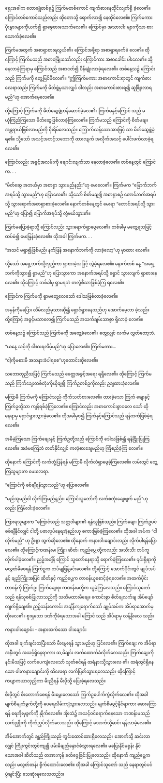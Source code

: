 ရှေးအခါက တောချုံတစ်ခု၌ ကြက်မတစ်ကောင် ကျက်စားနေထိုင်လျက်ရှိ ခဲ့လေ၏။ ကြောင်တစ်ကောင်သည်လည်း ထိုတောသို့ ရောက်လာ၍ နေထိုင်လေ၏။ ကြက်မကား ပိုးမွှားများကိုယက်၍ ရှာဖွေစားသောက်လေ၏။ ကြောင်မှာ အသားငါး များကိုသာ စားသောက်ခဲ့လေ၏။

ကြက်မအတွက် အစာရှာစားရလွယ်၏။ ကြောင်အဖို့ရာ အစာရှာရခက်ခဲ လေ၏။ ထိုကြောင့် ကြက်မသည် အစာဝဖြိုးသော်လည်း ကြောင်ကား အစာခေါင်း ပါးလေ၏။ သို့နေလာခဲ့ကြရာမှ ကြောင်သည် အစာငတ်၍ ပိန်ချုံးလာခဲ့ရလေ၏။ တစ်နေ့သ၌ ကြောင်းသည် ကြက်မကို တွေ့မြင်မိလေ၏။ “ဤကြက်မကား အစာကောင်းရာတွင် ကျက်စားလေရာသည်၊ ကြက်မကို မိတ်ဖွဲ့မှသာလျှင် ငါလည်း အစာကောင်းစားရ၍ ဆူဖြိုးလာရမည်”ဟု အောက်မေ့လေ၏။

ထို့ကြောင့် ကြက်မကို မိတ်ဆွေဖွဲ့ဟန်ဆောင်ခဲ့လေ၏။ ကြက်မနှင့်ကြောင် သည် မယုံကြည်ကြသော မိတ်ဆွေဖြစ်လာခဲ့ကြလေ၏။ ကြက်မသည် ကြောင်ကို စိတ်မချ။ အန္တရာယ်ဖြစ်လာမည်ကို စိုးရိမ်လေသည်။ ကြောက်လန့်သောအားဖြင့် သာ မိတ်ဆွေဖွဲ့ခဲ့ရ၏။ သို့သော် အသင့်အတင့်သဘောကို ထားလျက် အလိုက်အသင့် ပေါင်းဖက်လာခဲ့ရလေ၏။

ကြောင်လည်း အခွင့်အလမ်းကို ချောင်းလျက်သာ နေလာခဲ့လေ၏။ တစ်နေ့တွင် ကြောင်က. . .

“မိတ်ဆွေ အဘယ်မှာ အစာရှာ သွားမည်နည်း”ဟု မေးလေ၏။ ကြက်မက “မြောက်ဘက်အရပ်သို့ သွားမည်”ဟု ပြောလေ၏။ သို့သော် စိတ်မချ၍ အစာရှာစဉ် တောင်ဘက်အရပ်သို့ သွားရောက်အစာရှာစားခဲ့လေ၏။ နောက်တစ်နေ့တွင် မေးရာ “တောင်အရပ်သို့ သွားမည်”ဟု ပြော၍ မြောက်အရပ်သို့ လွှဲဖယ်သွား၏။

ကြက်မပြောခဲ့ရာသို့ ကြောင်လည်း သွားရောက်ရှာဖွေလေ၏။ တစ်ခါမှ မတွေ့ရသဖြင့် ထပ်မံ၍ မေးမြန်းခဲ့လေ၏။ ထိုအခါ ကြက်မက. . .

“အသင် မရှာ၍ဖြစ်မည်၊ နက်ဖြန် အနောက်ဘက်ကို လာခဲ့လော့”ဟု မှာထား လေ၏။

သို့သော် အရှေ့ဘက်သို့လှည့်ကာ ရှာစားခဲ့သဖြင့် လွဲခဲ့ရလေ၏။ နောက်တစ် နေ့ “အရှေ့ဘက်ကိုသွား၍ ရှာမည်"ဟု ပြောသွားကာ အနောက်အရပ်သို့ ရှောင် သွားလျက် ရှာစားနေလေ၏။ ထိုကြောင့် တစ်ခါမှ ရှာမရဘဲ တလွဲစီသာဖြစ်ခဲ့ကြ ရလေ၏။

ကြောင်က ကြက်မကို ရှာမတွေ့လေသော် ဒေါသဖြစ်လာခဲ့လေ၏။

အမှန်ကိုမပြော၊ လိမ်လည်မုသားဆို၍ ရှောင်ရှားနေသည်ဟု အောက်မေ့လာ ခဲ့သည်။ ထို့ကြောင့် အခွင့်မသာလေ၍ ကြက်မသည် အသက်ချမ်းသာစွာ ရှိလာခဲ့ လေ၏။

တစ်နေ့သ၌ ကြောင်သည် ကြက်မကို အတွေ့ခံလေ၏။ တွေ့လျှင် လက်မ လွှတ်တော့ဘဲ.

“ယနေ့ သင့်ကို ငါစားရလိမ့်မည်”ဟု ပြောလေ၏။ ကြက်မကား...

“ငါ့ကိုမစားမီ အသနားခံပါရစေ”ဟုတောင်းဆိုလေ၏။

သဘောတူညီသဖြင့် ကြက်မသည် ခေတ္တအခွင့်အရေး ရရှိလေ၏။ ထိုကြောင့် ကြက်မသည် ကြက်ချေးတစ်တုံးကိုယိုချ၍ ကြက်ဥတစ်ဥကိုလည်း ဥချထားခဲ့လေ၏။

မကြာမီ ကြက်မကို ကြောင်သည် ကိုက်သတ်စားလေ၏။ ထားခဲ့သော ကြက် ချေးနှင့် ကြက်ဥတို့သာ ကျန်ရစ်ခဲ့ကြလေ၏။ ကြောင်လည်း အစာကောင်းစွာဝလေ သော် ထိုနေရာမှ ရှောင်ရှားသွားခဲ့လေ၏။ ထိုအခါမှစ၍ ကြက်နှင့်ကြောင်သည် ရန်ဘက်ဖြစ်ခဲ့ရလေ၏။

အမိမဲ့ကြသော ကြက်ချေးနှင့် ကြက်ဥတို့သည် ကြောင်ကို ဒေါသဖြစ်၍ ရန်ငြိုးပြုကြလေ၏။ အခဲမကြေဘဲ တတ်နိုင်လျှင် ကလဲ့စားချေမည်ဟု ကြံစည်ခဲ့ကြ လေ၏။

ထိုနောက် ကြောင်ကို လက်တုံ့ပြန်ရန် မကြာမီ လိုက်လံရှာဖွေခဲ့ကြလေ၏။ လမ်းတွင် တွေ့ကြသူများက မေးလေရာ.

“ကြောင်ကို စစ်ချီရန်သွားသည်”ဟု ပြောလေ၏။

“မည်သူမည်ဝါ လိုက်ကြမည်နည်း၊ ကြောင်သူတော်ကို လက်စတုံးချေဖျက် မည်”ဟုလည်း ကြိမ်းဝါးခဲ့လေ၏။

ကြားရသူများက "ကြောင်သည် သတ္တဝါများ၏ ရန်သူဖြစ်သည်။ ကြက်ချေး၊ ကြက်ဥပင် စစ်ချီနိုင်လျှင် ငါတို့ ပဇာလုပ်နေရအံ့နည်းဟု စကားဖြစ်ခဲ့ကြလေ၏။ ထိုအခါ အပ်က “ငါလိုက်မည်” ဟု ဦးစွာ ထွက်ဆိုလေ၏။ ထိုနောက် ကနားဝါးချောင်းလည်း လိုက်ပါရန်ပြောလေ၏။ ထိုကြောင့်ကဏန်းမ၊ ကြိုး၊ ဆိတ်၊ ကျည်ပွေ့ တို့ကလည်း အသီးသီး တပ်ကူလိုက်ပါခဲ့လေ၏။ ညဉ့်အချိန် ကြောင် သူတော်နေရာသို့ ရောက်ခဲ့ကြလေ၏။ ၎င်းရှိရာကို မလွတ်မိစေရန် ကြက်ဥက တပ်ချဖြန့်ခင်းလေ၏။ ထို့ကြောင့် အောက်ပိုင်းတွင် ချုပ်အပ်နှင့် ချည်ကြိုးအပြင် ဆိတ်နှင့် ကျည်ပွေ့က တာဝန်ယူစောင့်ခဲ့ရလေ၏။ အထက်ပိုင်းတာဝန်ကို ကြက်ဥ၊ ကြက်ချေးစု၊ ကဏန်းမတို့က ယူခဲ့ကြလေသည်။ ကြောင်သူတော်သည် ရန်သူစစ်ပြုလာသည်ကို သတိမထားမိချေ။ ကောင်းစွာ စိတ်ချလက်ချ အိပ်ပျော်လျက်ရှိချေ၏။ ညဉ့်သန်းကောင်း အချိန်ကျရောက်သော် ချုပ်အပ်က အိပ်ရာအောက်မှထိုးလေ၏။ စူးရှသော ဒဏ်ကိုခံရသောအခါ ကြောင် သည် အိပ်ရာမှ လန့်နိုးလေ သည်။

ကနားဝါးချောင်း - အနားထက်သော ဝါးချောင်း

ထိုအခါ ချက်ချင်းထပြီးသော် မီးမွှေးရန် သွားမည်ဟု ပြင်လေ၏။ ကြက်ချေး က အိပ်ရာအနီးတွင် အသင့်ရှိနေရာကား ထ,မိချင်း လက်ထောက်ခံလိုက်လေသည်။ ကြက်ချေးကိုနင်းမိသဖြင့် လက်ပေကျံလေသော် သုတ်စင်ရန် ထရံနားသို့သွားလေ ၏။ ထရံတွင်ရှိနေသော ဝါးကနားချောင်းကို ထိလေရာ လက်ပြတ်သွားရလေသည်။ ထိုကြောင့် ကပျာကယာလှည့်ကာ မီးညှိရန် မီးဖိုသို့ ပြေးခဲ့ရလေသည်။

မီးဖိုတွင် မီးတောက်စေရန် မီးမွှေးလေသော် ကြက်ဥပေါက်ကွဲလိုက်လေ၏။ ထိုအခါ မျက်စိမျက်ခွက်တို့ကို ပေရေလိမ်းကျံသွားလေသည်။ မျက်စိမဖွင့်နိုင်ရာကား ဆေးကြောရန် ရေအိုးမှခွက်ကို နှိုက်လေ၏။ အိုးထဲ၌ အသင့်ဝင်ရောက်နေသော ကဏန်းမသည်လက်ညှိုးကို ကိုက်ညှပ်လိုက်လေသည်။ ထိုကြောင့် အောက်သို့ဆင်း ရန်လာခဲ့လေ၏။

အိမ်အောက်တွင် ချည်ကြိုးသည် ကွင်းထောင်ထားရှိလေသည်။ အောက်သို့ ဆင်းလာလျှင် ကြိုးကွင်းတွင်ကျ၍ ဖမ်းမိချည်နှောင်ခံသွားရလေ၏။ မပြေးနိုင်မရုန်း နိုင်သောအခါ ဆိတ်သည် တအားကုန် ခတ်ဝှေ့ခြင်းပြုလေသည်။ ထိုနောက် ကျည်ပွေ့ကလည်း မလွတ်တန်း ရိုက်ထောင်းလေ၏။ ထိုအခါ ကြောင်သူတော် သည် နေရာတွင်ပင် ပွဲချင်းပြီး သေဆုံးရလေသတည်း။